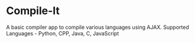 # Compile-It
A basic compiler app to compile various languages using AJAX.
Supported Languages - Python, CPP, Java, C, JavaScript
